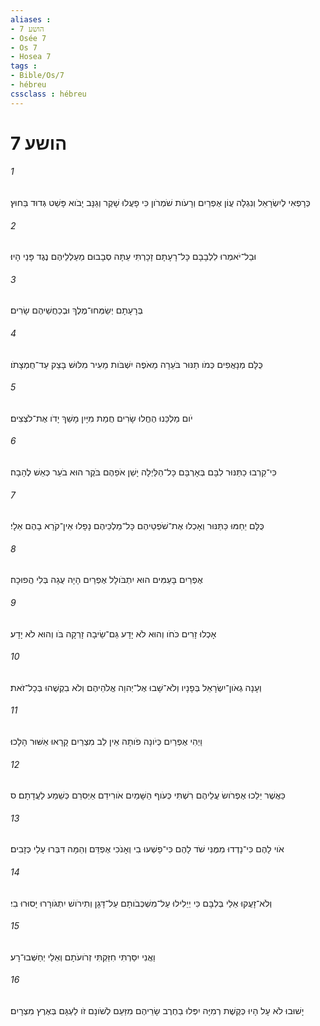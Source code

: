 ```yaml
---
aliases : 
- הושע 7
- Osée 7
- Os 7
- Hosea 7
tags : 
- Bible/Os/7
- hébreu
cssclass : hébreu
---
```


# הושע 7

###### 1
כְּרָפְאִי לְיִשְׂרָאֵל וְנִגְלָה עֲוֹן אֶפְרַיִם וְרָעֹות שֹׁמְרֹון כִּי פָעֲלוּ שָׁקֶר וְגַנָּב יָבֹוא פָּשַׁט גְּדוּד בַּחוּץ׃
###### 2
וּבַל־יֹאמְרוּ לִלְבָבָם כָּל־רָעָתָם זָכָרְתִּי עַתָּה סְבָבוּם מַעַלְלֵיהֶם נֶגֶד פָּנַי הָיוּ׃
###### 3
בְּרָעָתָם יְשַׂמְּחוּ־מֶלֶךְ וּבְכַחֲשֵׁיהֶם שָׂרִים׃
###### 4
כֻּלָּם מְנָאֲפִים כְּמֹו תַנּוּר בֹּעֵרָה מֵאֹפֶה יִשְׁבֹּות מֵעִיר מִלּוּשׁ בָּצֵק עַד־חֻמְצָתֹו׃
###### 5
יֹום מַלְכֵּנוּ הֶחֱלוּ שָׂרִים חֲמַת מִיָּיִן מָשַׁךְ יָדֹו אֶת־לֹצְצִים׃
###### 6
כִּי־קֵרְבוּ כַתַּנּוּר לִבָּם בְּאָרְבָּם כָּל־הַלַּיְלָה יָשֵׁן אֹפֵהֶם בֹּקֶר הוּא בֹעֵר כְּאֵשׁ לֶהָבָה׃
###### 7
כֻּלָּם יֵחַמּוּ כַּתַּנּוּר וְאָכְלוּ אֶת־שֹׁפְטֵיהֶם כָּל־מַלְכֵיהֶם נָפָלוּ אֵין־קֹרֵא בָהֶם אֵלָי׃
###### 8
אֶפְרַיִם בָּעַמִּים הוּא יִתְבֹּולָל אֶפְרַיִם הָיָה עֻגָה בְּלִי הֲפוּכָה׃
###### 9
אָכְלוּ זָרִים כֹּחֹו וְהוּא לֹא יָדָע גַּם־שֵׂיבָה זָרְקָה בֹּו וְהוּא לֹא יָדָע׃
###### 10
וְעָנָה גְאֹון־יִשְׂרָאֵל בְּפָנָיו וְלֹא־שָׁבוּ אֶל־יְהוָה אֱלֹהֵיהֶם וְלֹא בִקְשֻׁהוּ בְּכָל־זֹאת׃
###### 11
וַיְהִי אֶפְרַיִם כְּיֹונָה פֹותָה אֵין לֵב מִצְרַיִם קָרָאוּ אַשּׁוּר הָלָכוּ׃
###### 12
כַּאֲשֶׁר יֵלֵכוּ אֶפְרֹושׂ עֲלֵיהֶם רִשְׁתִּי כְּעֹוף הַשָּׁמַיִם אֹורִידֵם אַיְסִרֵם כְּשֵׁמַע לַעֲדָתָם׃ ס
###### 13
אֹוי לָהֶם כִּי־נָדְדוּ מִמֶּנִּי שֹׁד לָהֶם כִּי־פָשְׁעוּ בִי וְאָנֹכִי אֶפְדֵּם וְהֵמָּה דִּבְּרוּ עָלַי כְּזָבִים׃
###### 14
וְלֹא־זָעֲקוּ אֵלַי בְּלִבָּם כִּי יְיֵלִילוּ עַל־מִשְׁכְּבֹותָם עַל־דָּגָן וְתִירֹושׁ יִתְגֹּורָרוּ יָסוּרוּ בִי׃
###### 15
וַאֲנִי יִסַּרְתִּי חִזַּקְתִּי זְרֹועֹתָם וְאֵלַי יְחַשְּׁבוּ־רָע׃
###### 16
יָשׁוּבוּ לֹא עָל הָיוּ כְּקֶשֶׁת רְמִיָּה יִפְּלוּ בַחֶרֶב שָׂרֵיהֶם מִזַּעַם לְשֹׁונָם זֹו לַעְגָּם בְּאֶרֶץ מִצְרָיִם׃
